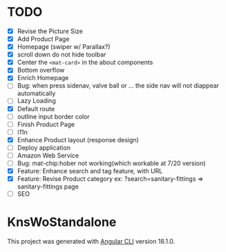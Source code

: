 # TODO
- [X] Revise the Picture Size
- [X] Add Product Page
- [X] Homepage (swiper w/ Parallax?)
- [X] scroll down do not hide toolbar
- [X] Center the `<mat-card>` in the about components
- [X] Bottom overflow
- [X] Enrich Homepage
- [ ] Bug: when press sidenav, valve ball or ... the side nav will not diappear automatically
- [ ] Lazy Loading
- [X] Default route
- [ ] outline input border color
- [ ] Finish Product Page
- [ ] i11n
- [X] Enhance Product layout (response design)
- [ ] Deploy application
- [ ] Amazon Web Service
- [ ] Bug: mat-chip:hober not working(which workable at 7/20 version)
- [X] Feature: Enhance search and tag feature, with URL
- [X] Feature: Revise Product category ex: <host>?search=sanitary-fittings => sanitary-fittings page
- [ ] SEO

# KnsWoStandalone

This project was generated with [Angular CLI](https://github.com/angular/angular-cli) version 18.1.0.

